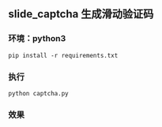 ## slide_captcha 生成滑动验证码

### 环境：python3
`
pip install -r requirements.txt
`
### 执行
`
python captcha.py
`
### 效果
